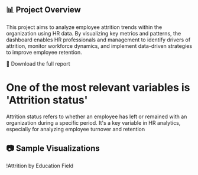 ## 📊 Project Overview
This project aims to analyze employee attrition trends within the organization using HR data. By visualizing key metrics and patterns, the dashboard enables HR professionals and management to identify drivers of attrition, monitor workforce dynamics, and implement data-driven strategies to improve employee retention.

📄 Download the full report

# One of the most relevant variables is 'Attrition status'
Attrition status refers to whether an employee has left or remained with an organization during a specific period. It's a key variable in HR analytics, especially for analyzing employee turnover and retention

## 📷 Sample Visualizations

!Attrition by Education Field



